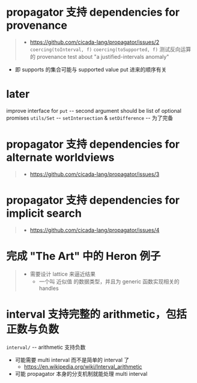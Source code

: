 # propagator 支持 dependencies for provenance

> - https://github.com/cicada-lang/propagator/issues/2
>   `coercing(toInterval, f)`
>   `coercing(toSupported, f)`
>   测试反向运算的 provenance
>   test about "a justified-intervals anomaly"

- 即 supports 的集合可能与 supported value put 进来的顺序有关

# later

improve interface for `put` -- second argument should be list of optional promises
`utils/Set` -- `setIntersection` & `setDifference` -- 为了完备

# propagator 支持 dependencies for alternate worldviews

> - https://github.com/cicada-lang/propagator/issues/3

# propagator 支持 dependencies for implicit search

> - https://github.com/cicada-lang/propagator/issues/4

# 完成 "The Art" 中的 Heron 例子

> - 需要设计 lattice 来逼近结果
>   - 一个叫 近似值 的数据类型，并且为 generic 函数实现相关的 handles

# interval 支持完整的 arithmetic，包括正数与负数

`interval/` -- arithmetic 支持负数

- 可能需要 multi interval 而不是简单的 interval 了
  - https://en.wikipedia.org/wiki/Interval_arithmetic
- 可能 propagator 本身的分支机制就能处理 multi interval
